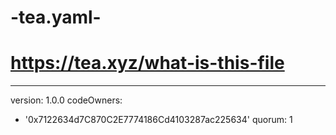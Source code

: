 # -tea.yaml-
# https://tea.xyz/what-is-this-file
---
version: 1.0.0
codeOwners:
  - '0x7122634d7C870C2E7774186Cd4103287ac225634'
quorum: 1
